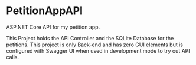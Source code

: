 # PetitionAppAPI
ASP.NET Core API for my petition app.

This Project holds the API Controller and the SQLite Database for the petitions. This project is only Back-end and has zero GUI elements but is configured with Swagger UI when used in development mode to try out API calls.
